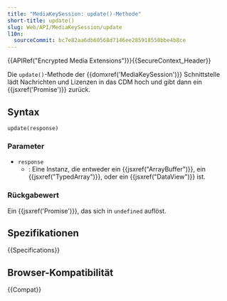 ```yaml
---
title: "MediaKeySession: update()-Methode"
short-title: update()
slug: Web/API/MediaKeySession/update
l10n:
  sourceCommit: bc7e82aa6db60568d7146ee285918550bbe4b8ce
---
```


{{APIRef("Encrypted Media Extensions")}}{{SecureContext_Header}}

Die `update()`-Methode der {{domxref('MediaKeySession')}} Schnittstelle lädt Nachrichten und Lizenzen in das CDM hoch und gibt dann ein {{jsxref('Promise')}} zurück.

## Syntax

```js-nolint
update(response)
```

### Parameter

- `response`
  - : Eine Instanz, die entweder ein {{jsxref("ArrayBuffer")}}, ein {{jsxref("TypedArray")}}, oder ein {{jsxref("DataView")}} ist.

### Rückgabewert

Ein {{jsxref('Promise')}}, das sich in `undefined` auflöst.

## Spezifikationen

{{Specifications}}

## Browser-Kompatibilität

{{Compat}}
